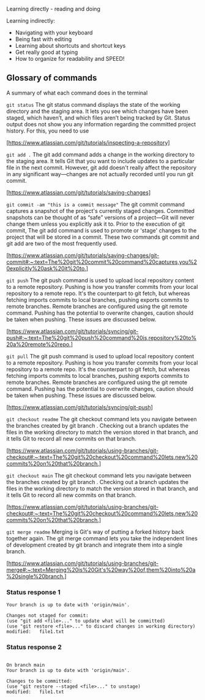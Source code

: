Learning directly - reading and doing

Learning indirectly:
* Navigating with your keyboard
* Being fast with editing
* Learning about shortcuts and shortcut keys
* Get really good at typing
* How to organize for readability and SPEED!

## Glossary of commands
A summary of what each command does in the terminal

`git status`
The git status command displays the state of the working directory and the staging area. It lets you see which changes have been staged, which haven’t, and which files aren’t being tracked by Git. Status output does not show you any information regarding the committed project history. For this, you need to use

[https://www.atlassian.com/git/tutorials/inspecting-a-repository]


`git add .`
The git add command adds a change in the working directory to the staging area. It tells Git that you want to include updates to a particular file in the next commit. However, git add doesn't really affect the repository in any significant way—changes are not actually recorded until you run git commit.

[https://www.atlassian.com/git/tutorials/saving-changes]

`git commit -am "this is a commit message"`
The git commit command captures a snapshot of the project's currently staged changes. Committed snapshots can be thought of as “safe” versions of a project—Git will never change them unless you explicitly ask it to. Prior to the execution of git commit, The git add command is used to promote or 'stage' changes to the project that will be stored in a commit. These two commands git commit and git add are two of the most frequently used.

[https://www.atlassian.com/git/tutorials/saving-changes/git-commit#:~:text=The%20git%20commit%20command%20captures,you%20explicitly%20ask%20it%20to.]

`git push`
The git push command is used to upload local repository content to a remote repository. Pushing is how you transfer commits from your local repository to a remote repo. It's the counterpart to git fetch, but whereas fetching imports commits to local branches, pushing exports commits to remote branches. Remote branches are configured using the git remote command. Pushing has the potential to overwrite changes, caution should be taken when pushing. These issues are discussed below.

[https://www.atlassian.com/git/tutorials/syncing/git-push#:~:text=The%20git%20push%20command%20is,repository%20to%20a%20remote%20repo.]

`git pull`
The git push command is used to upload local repository content to a remote repository. Pushing is how you transfer commits from your local repository to a remote repo. It's the counterpart to git fetch, but whereas fetching imports commits to local branches, pushing exports commits to remote branches. Remote branches are configured using the git remote command. Pushing has the potential to overwrite changes, caution should be taken when pushing. These issues are discussed below.

[https://www.atlassian.com/git/tutorials/syncing/git-push]

`git checkout readme`
The git checkout command lets you navigate between the branches created by git branch . Checking out a branch updates the files in the working directory to match the version stored in that branch, and it tells Git to record all new commits on that branch.

[https://www.atlassian.com/git/tutorials/using-branches/git-checkout#:~:text=The%20git%20checkout%20command%20lets,new%20commits%20on%20that%20branch.]

`git checkout main`
The git checkout command lets you navigate between the branches created by git branch . Checking out a branch updates the files in the working directory to match the version stored in that branch, and it tells Git to record all new commits on that branch.

[https://www.atlassian.com/git/tutorials/using-branches/git-checkout#:~:text=The%20git%20checkout%20command%20lets,new%20commits%20on%20that%20branch.]

`git merge readme`
Merging is Git's way of putting a forked history back together again. The git merge command lets you take the independent lines of development created by git branch and integrate them into a single branch.

[https://www.atlassian.com/git/tutorials/using-branches/git-merge#:~:text=Merging%20is%20Git's%20way%20of,them%20into%20a%20single%20branch.]

### Status response 1
```  on branch main
Your branch is up to date with 'origin/main'.

Changes not staged for commit:
(use "git add <file>..." to update what will be committed)
(use "git restore <file>..." to discard changes in working directory)
modified:   file1.txt
```

### Status response 2
```  no changes added to commit (use "git add" and/or "git commit -a

On branch main
Your branch is up to date with 'origin/main'.

Changes to be committed:
(use "git restore --staged <file>..." to unstage)
modified:   file1.txt
```
